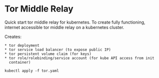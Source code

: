 Tor Middle Relay
================

Quick start tor middle relay for kubernetes. To create fully functioning,
internet accessible tor middle relay on a kubernetes cluster.

Creates:

    * tor deployment
    * tor service load balancer (to expose public IP)
    * tor persistent volume claim (for keys)
    * tor role/rolebinding/service account (for kube API access from init
      container)



```
kubectl apply -f tor.yaml
```

